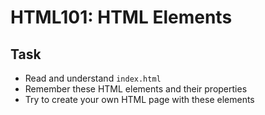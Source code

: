 # HTML101: HTML Elements

## Task

- Read and understand `index.html`
- Remember these HTML elements and their properties
- Try to create your own HTML page with these elements
